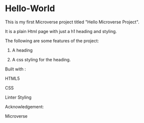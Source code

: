 # Hello-World

This is my first Microverse project titled "Hello Microverse Project".

It is a plain Html page with just a h1 heading and styling.



The following are some features of the project:

1. A heading

2. A css styling for the heading.

Built with :

HTML5

CSS

Linter Styling

Acknowledgement:

Microverse
